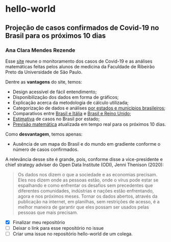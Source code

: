 # hello-world
## Projeção de casos confirmados de Covid-19 no Brasil para os próximos 10 dias
### Ana Clara Mendes Rezende

Esse [site](https://ciis.fmrp.usp.br/covid19/) reune o monitoramento dos casos de Covid-19 e as análises matemáticas feitas pelos alunos de medicina da Faculdade de Ribeirão Preto da Universidade de São Paulo.

Dentre as **vantagens** do site, temos:
- Design acessível de fácil entendimento;
- Disponibilização dos dados em forma de gráficos;
- Explicação acerca da metodologia de cálculo utilizada;
- Categorização de dados e análises [por estados e municípios brasileiros](https://ciis.fmrp.usp.br/covid19/analise-exponencial-estado-br-mapa/);
- Comparativos entre [Brasil e Itália](https://ciis.fmrp.usp.br/covid19/analise-brasil-e-italia/) e [Brasil e Reino Unido](https://ciis.fmrp.usp.br/covid19/analise-brasil-e-mundo/);
- [Estimativa](https://ciis.fmrp.usp.br/covid19-subnotificacao/) de casos no Brasil por estado;
- [Previsão matemática](https://ciis.fmrp.usp.br/covid19/exp-br/) atualizada em tempo real para os próximos 10 dias.

Como **desvantagem**, temos apenas:
- Ausência de um mapa do Brasil e do mundo em gradiente conforme o número de casos confirmados.

A relevância desse site é grande, pois, conforme disse a vice-presidente e chief strategy adviser do Open Data Institute (ODI), Jenni Thenison (2020):
> Os dados nos dizem o que a sociedade e as economias precisam. Eles nos dizem onde as pessoas estão, onde o vírus pode estar se espalhando e como enfrentar os desafios sem precedentes que diferentes comunidades, indústrias e nações estão enfrentando, agora e nos próximos meses. Tornar os dados abertos, através da publicação na internet, em planilhas, sem restrições de acesso, é a melhor maneira de garantir que eles possam ser usados pelas pessoas que mais precisam.

- [x] Finalizar meu repositório
- [ ] Deixar o link para esse repositório no issue
- [ ] Criar uma issue no repositório hello-world de um colega.
